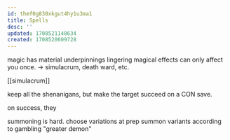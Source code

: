 ```yaml
---
id: thmf0g830xkgut4hy1u3ma1
title: Spells
desc: ''
updated: 1708521148634
created: 1708520609728
---
```


magic has material underpinnings
lingering magical effects can only affect you once.
-> simulacrum, death ward, etc.

[[simulacrum]]

keep all the shenanigans, but make the target succeed on a CON save.

on success, they

summoning is hard.
  choose variations at prep
summon variants according to gambling "greater demon"

